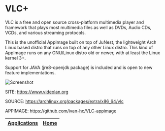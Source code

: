 # VLC+

 VLC is a free and open source cross-platform multimedia player and framework
 that plays most multimedia files as  well as DVDs, Audio CDs, VCDs, and 
 various streaming  protocols. 
 
 This is the unofficial AppImage built on top of JuNest, the lightweight 
 Arch Linux based distro that runs on top of any other Linux distro. This kind
 of AppImage runs on any GNU/Linux distro old or newer, with at least the 
 Linux kernel 3+.

 Support for JAVA (jre8-openjdk package) is included and is open to new
 feature implementations.
 
 ![Screenshot](https://upload.wikimedia.org/wikipedia/commons/d/d7/Vlc.png)
 
 SITE: https://www.videolan.org

 SOURCE: https://archlinux.org/packages/extra/x86_64/vlc
 
 APPIMAGE: https://github.com/ivan-hc/VLC-appimage

 | [Applications](https://portable-linux-apps.github.io/apps.html) | [Home](https://portable-linux-apps.github.io)
 | --- | --- |
